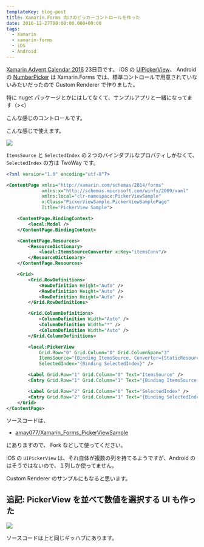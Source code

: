 ```yaml
---
templateKey: blog-post
title: Xamarin.Forms 向けのピッカーコントロールを作った
date: 2016-12-27T00:00:00.000+09:00
tags:
  - Xamarin
  - xamarin-forms
  - iOS
  - Android
---
```

[Xamarin Advent Calendar 2016](http://qiita.com/advent-calendar/2016/xamarin) 23日目です。
iOS の [UIPickerView](http://swift-salaryman.com/uipickerview.php)、 Android の [NumberPicker](https://akira-watson.com/android/numberpicker.html) は Xamarin.Forms では、標準コントロールで用意されていないみたいだったので Custom Renderer で作りました。
<!--more-->

特に nuget パッケージとかにはしてなくて、サンプルアプリと一緒になってます（><）

こんな感じのコントロールです。

こんな感じで使えます。

![](/img/posts/pickerview_for_Xamarin_forms_screenshot01.gif)

``ItemsSource`` と ``SelectedIndex`` の２つのバインダブルなプロパティしかなくて、``SelectedIndex`` の方は TwoWay です。

```xml
<?xml version="1.0" encoding="utf-8"?>

<ContentPage xmlns="http://xamarin.com/schemas/2014/forms"
             xmlns:x="http://schemas.microsoft.com/winfx/2009/xaml"
             xmlns:local="clr-namespace:PickerViewSample"
             x:Class="PickerViewSample.PickerViewSamplePage"
			 Title="PickerView Sample">

    <ContentPage.BindingContext>
        <local:Model />
    </ContentPage.BindingContext>

    <ContentPage.Resources>
        <ResourceDictionary>
            <local:ItemsSourceConverter x:Key="itemsConv"/>
        </ResourceDictionary>
    </ContentPage.Resources>

    <Grid>
        <Grid.RowDefinitions>
            <RowDefinition Height="Auto" />
            <RowDefinition Height="Auto" />
            <RowDefinition Height="Auto" />
        </Grid.RowDefinitions>

        <Grid.ColumnDefinitions>
            <ColumnDefinition Width="Auto" />
            <ColumnDefinition Width="*" />
            <ColumnDefinition Width="Auto" />
        </Grid.ColumnDefinitions>

        <local:PickerView
            Grid.Row="0" Grid.Column="0" Grid.ColumnSpan="3"
            ItemsSource="{Binding ItemsSource, Converter={StaticResource itemsConv}}"
            SelectedIndex="{Binding SelectedIndex}" />

        <Label Grid.Row="1" Grid.Column="0" Text="ItemsSource" />
        <Entry Grid.Row="1" Grid.Column="1" Text="{Binding ItemsSource, Mode=TwoWay}" />

        <Label Grid.Row="2" Grid.Column="0" Text="SelectedIndex" />
        <Entry Grid.Row="2" Grid.Column="1" Text="{Binding SelectedIndex, Mode=TwoWay}" />
    </Grid>
</ContentPage>
```

ソースコードは、

* [amay077/Xamarin_Forms_PickerViewSample](https://github.com/amay077/Xamarin_Forms_PickerViewSample)

にありますので、 Fork などして使ってください。

iOS の ``UIPickerView`` は、それ自体が複数の列を持てるようですが、Android のはそうではないので、１列しか使ってません。

Custom Renderer のサンプルにもなると思います。

## 追記: PickerView を並べて数値を選択する UI も作った

![](/img/posts/pickerview_for_Xamarin_forms_screenshot02.gif)

ソースコードは上と同じギッハブにあります。
